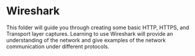 # Wireshark

This folder will guide you through creating some basic HTTP, HTTPS, and Transport layer captures. Learning to use Wireshark will provide an understanding of the network and give examples of the network communication under different protocols.
